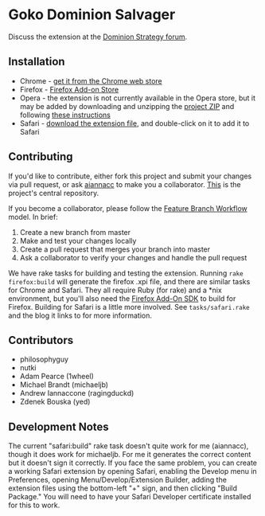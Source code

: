 Goko Dominion Salvager
======================

Discuss the extension at the [Dominion Strategy forum](http://forum.dominionstrategy.com/index.php?topic=9063.0).


Installation
------------
- Chrome - [get it from the Chrome web store](http://goo.gl/Y9AK5)
- Firefox - [Firefox Add-on Store](https://addons.mozilla.org/en-US/firefox/addon/goko-salvager/)
- Opera - the extension is not currently available in the Opera store, but it may be added by downloading and unzipping the [project ZIP](https://github.com/michaeljb/Goko-Live-Log-Viewer/archive/master.zip) and following [these instructions](http://dev.opera.com/extension-docs/tut_basics.html#step_4_testing_your_extension)
- Safari - [download the extension file](http://goo.gl/1SJmbB), and double-click on it to add it to Safari

Contributing
------------
If you'd like to contribute, either fork this project and submit your changes via pull request, or ask [aiannacc](https://github.com/aiannacc) to make you a collaborator. [This](https://github.com/aiannacc/Goko-Salvager) is the project's central repository.

If you become a collaborator, please follow the [Feature Branch
Workflow](https://www.atlassian.com/git/workflows#!workflow-feature-branch) model. In brief:

1. Create a new branch from master
2. Make and test your changes locally
3. Create a pull request that merges your branch into master
4. Ask a collaborator to verify your changes and handle the pull request

We have rake tasks for building and testing the extension. Running `rake firefox:build` will generate the firefox .xpi file, and there are similar tasks for Chrome and Safari. They all require Ruby (for rake) and a \*nix environment, but you'll also need the [Firefox Add-On SDK](https://addons.mozilla.org/en-US/developers/docs/sdk/latest/) to build for Firefox. Building for Safari is a little more involved. See `tasks/safari.rake` and the blog it links to for more information.

Contributors
------------
- philosophyguy
- nutki
- Adam Pearce (1wheel)
- Michael Brandt (michaeljb)
- Andrew Iannaccone (ragingduckd)
- Zdenek Bouska (yed)

Development Notes
-----------------
The current "safari:build" rake task doesn't quite work for me (aiannacc), though it does work for michaeljb. For me it generates the correct content but it doesn't sign it correctly. If you face the same problem, you can create a working Safari extension by opening Safari, enabling the Develop menu in Preferences, opening Menu/Develop/Extension Builder, adding the extension files using the bottom-left "+" sign, and then clicking "Build Package." You will need to have your Safari Developer certificate installed for this to work.


